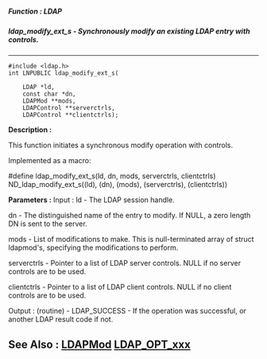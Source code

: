 ##### Function : LDAP
##### ldap_modify_ext_s - Synchronously modify an existing LDAP entry with controls.
---
```
#include <ldap.h>
int LNPUBLIC ldap_modify_ext_s(

	LDAP *ld,
	const char *dn,
	LDAPMod **mods,
	LDAPControl **serverctrls,
	LDAPControl **clientctrls);
```
**Description :**

This function initiates a synchronous modify operation with controls.

Implemented as a macro:

#define ldap_modify_ext_s(ld, dn, mods, serverctrls, clientctrls) \
	        ND_ldap_modify_ext_s((ld), (dn), (mods), (serverctrls), 
(clientctrls))

**Parameters :**
Input :
ld  -  The LDAP session handle.

dn  -  The distinguished name of the entry to modify.  If NULL, a zero length DN is sent to the server.

mods  -  List of modifications to make.  This is null-terminated array of struct ldapmod's, specifying the modifications to perform.

serverctrls  -  Pointer to a list of LDAP server controls.  NULL if no server controls are to be used.

clientctrls  -  Pointer to a list of LDAP client controls.  NULL if no client controls are to be used.

Output :
(routine)  -  LDAP_SUCCESS  - If the operation was successful, or another LDAP result code if not.



**See Also :**
[LDAPMod](/domino-c-api-docs/reference/Data/LDAPMod)
[LDAP_OPT_xxx](/domino-c-api-docs/reference/Symb/LDAP_OPT_xxx)
---
